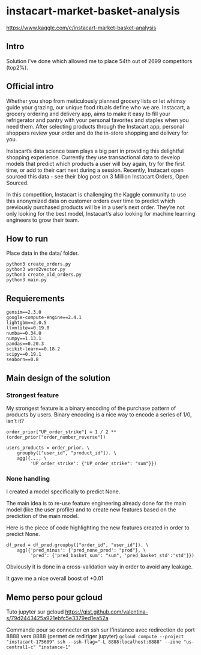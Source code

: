 # instacart-market-basket-analysis
https://www.kaggle.com/c/instacart-market-basket-analysis

## Intro
Solution i've done which allowed me to place 54th out of 2699 competitors (top2%).

## Official intro

Whether you shop from meticulously planned grocery lists or let whimsy guide your grazing, our unique food rituals define who we are. Instacart, a grocery ordering and delivery app, aims to make it easy to fill your refrigerator and pantry with your personal favorites and staples when you need them. After selecting products through the Instacart app, personal shoppers review your order and do the in-store shopping and delivery for you.

Instacart’s data science team plays a big part in providing this delightful shopping experience. Currently they use transactional data to develop models that predict which products a user will buy again, try for the first time, or add to their cart next during a session. Recently, Instacart open sourced this data - see their blog post on 3 Million Instacart Orders, Open Sourced.

In this competition, Instacart is challenging the Kaggle community to use this anonymized data on customer orders over time to predict which previously purchased products will be in a user’s next order. They’re not only looking for the best model, Instacart’s also looking for machine learning engineers to grow their team.

## How to run
Place data in the data/ folder.

```
python3 create_orders.py
python3 word2vector.py
python3 create_old_orders.py
python3 main.py
```

## Requierements

```
gensim==2.3.0
google-compute-engine==2.4.1
lightgbm==2.0.5
llvmlite==0.19.0
numba==0.34.0
numpy==1.13.1
pandas==0.20.3
scikit-learn==0.18.2
scipy==0.19.1
seaborn==0.8
```

## Main design of the solution

### Strongest feature
My strongest feature is a binary encoding of the purchase pattern of products by users. Binary encoding is a nice way to encode a series of 1/0, isn't it?
``` 
order_prior["UP_order_strike"] = 1 / 2 ** (order_prior["order_number_reverse"])

users_products = order_prior. \
    groupby(["user_id", "product_id"]). \
    agg({..., \
         'UP_order_strike': {"UP_order_strike": "sum"}})
```

### None handling
I created a model specifically to predict None.

The main idea is to re-use feature engineering already done for the main model (like the user profile) and to create new features based on the prediction of the main model. 

Here is the piece of code highlighting the new features created in order to predict None.
```
df_pred = df_pred.groupby(["order_id", "user_id"]). \
    agg({'pred_minus': {'pred_none_prod': "prod"}, \
         'pred': {'pred_basket_sum': "sum", 'pred_basket_std':'std'}})
```
Obviously it is done in a cross-validation way in order to avoid any leakage.

It gave me a nice overall boost of +0.01 

## Memo perso pour gcloud
Tuto jupyter sur gcloud
https://gist.github.com/valentina-s/79d2443425a921ebfc5e3379ed1ea52a

Commande pour se connecter en ssh sur l'instance avec redirection de port 8888 vers 8888 (permet de rediriger jupyter)
```gcloud compute --project "instacart-175609" ssh --ssh-flag="-L 8888:localhost:8888" --zone "us-central1-c" "instance-1"```
